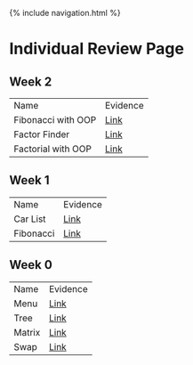 {% include navigation.html %}

# Individual Review Page

## Week 2

<table>
  <tr>
    <td>Name</td>
    <td>Evidence</td>
  </tr>
  
  <tr>
    <td>Fibonacci with OOP</td>
    <td><a href="https://github.com/deimie/individual/commit/77bc38886b84b8c77a376052edb057ad21fdb4c5">Link</a></td>
  </tr>
  
  <tr>
    <td>Factor Finder</td>
    <td><a href="https://github.com/deimie/individual/commit/77bc38886b84b8c77a376052edb057ad21fdb4c5">Link</a></td>
  </tr>
  
  <tr>
    <td>Factorial with OOP</td>
    <td><a href="https://github.com/deimie/individual/commit/77bc38886b84b8c77a376052edb057ad21fdb4c5">Link</a></td>
  </tr>
</table>

## Week 1

<table>
  <tr>
    <td>Name</td>
    <td>Evidence</td>
  </tr>
  
  <tr>
    <td>Car List</td>
    <td><a href="https://github.com/deimie/individual/commit/561ecb86fa782cb453cf60fc092fb385de30e777">Link</a></td>
  </tr>
  
  <tr>
    <td>Fibonacci</td>
    <td><a href="https://github.com/deimie/individual/commit/561ecb86fa782cb453cf60fc092fb385de30e777">Link</a></td>
  </tr>
</table>    
    
## Week 0
    
<table>
  <tr>
    <td>Name</td>
    <td>Evidence</td>
  </tr>
  
  <tr>
    <td>Menu</td>
    <td><a href="https://github.com/deimie/individual/commit/d825d2d7a9b5f42cfc6db9e111508242e27b657e">Link</a></td>
  </tr>
  
  <tr>
    <td>Tree</td>
    <td><a href="https://github.com/deimie/individual/commit/d825d2d7a9b5f42cfc6db9e111508242e27b657e">Link</a></td>
  </tr>
  
  <tr>
    <td>Matrix</td>
    <td><a href="">Link</a></td>
  </tr>
  
  <tr>
    <td>Swap</td>
    <td><a href="">Link</a></td>
  </tr>
</table>
    

    
